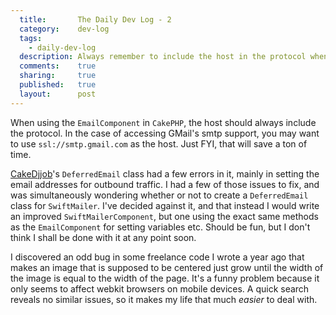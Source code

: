 ```yaml
---
  title:       The Daily Dev Log - 2
  category:    dev-log
  tags:
    - daily-dev-log
  description: Always remember to include the host in the protocol when using the EmailComponent
  comments:    true
  sharing:     true
  published:   true
  layout:      post
---
```


When using the `EmailComponent` in `CakePHP`, the host should always include the protocol. In the case of accessing GMail's smtp support, you may want to use `ssl://smtp.gmail.com` as the host. Just FYI, that will save a ton of time.

[CakeDjjob](https://github.com/josegonzalez/cake_djjob)'s `DeferredEmail` class had a few errors in it, mainly in setting the email addresses for outbound traffic. I had a few of those issues to fix, and was simultaneously wondering whether or not to create a `DeferredEmail` class for `SwiftMailer`. I've decided against it, and that instead I would write an improved `SwiftMailerComponent`, but one using the exact same methods as the `EmailComponent` for setting variables etc. Should be fun, but I don't think I shall be done with it at any point soon.

I discovered an odd bug in some freelance code I wrote a year ago that makes an image that is supposed to be centered just grow until the width of the image is equal to the width of the page. It's a funny problem because it only seems to affect webkit browsers on mobile devices. A quick search reveals no similar issues, so it makes my life that much _easier_ to deal with.
